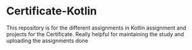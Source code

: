 # Certificate-Kotlin
This repository is for the different assignments in Kotlin assignment and projects for the Certificate.
Really helpful for maintaining the study and uploading the assignments done
